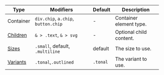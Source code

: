 | Type                  | Modifiers                           | Default  | Description             |
| --------------------- | ----------------------------------- | -------- | ----------------------- |
| Container             | `div.chip`, `a.chip`, `button.chip` | -        | Container element type. |
| [Children](#anatomy)  | `& > .text`, `& > svg`              | -        | Optional child content. |
| [Sizes](#sizes)       | `.small`, default, `.multiline`     | default  | The size to use.        |
| [Variants](#variants) | `.tonal`,`.outlined`                | `.tonal` | The variant to use.     |
